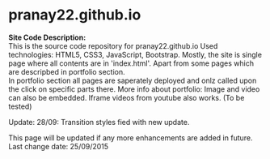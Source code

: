 # pranay22.github.io

**Site Code Description:**  
This is the source code repository for pranay22.github.io
Used technologies: HTML5, CSS3, JavaScript, Bootstrap.
Mostly, the site is single page where all contents are in 'index.html'. Apart from some pages which are descripbed in portfolio section.  
In portfolio section all pages are saperately deployed and onlz called upon the click on specific parts there. 
More info about portfolio: Image and video can also be embedded. Iframe videos from youtube also works. (To be tested)  

Update: 28/09: Transition styles fied with new update.  

This page will be updated if any more enhancements are added in future.  
Last change date: 25/09/2015  
